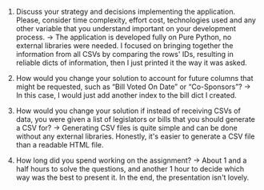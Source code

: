 1. Discuss your strategy and decisions implementing the application. Please, consider time
complexity, effort cost, technologies used and any other variable that you understand
important on your development process.
-> The application is developed fully on Pure Python, no external libraries were needed.
I focused on bringing together the information from all CSVs by comparing the rows' IDs,
resulting in reliable dicts of information, then I just printed it the way it was asked.

2. How would you change your solution to account for future columns that might be
requested, such as “Bill Voted On Date” or “Co-Sponsors”?
-> In this case, I would just add another index to the bill dict I created.

3. How would you change your solution if instead of receiving CSVs of data, you were given a
list of legislators or bills that you should generate a CSV for?
-> Generating CSV files is quite simple and can be done without any external libraries. Honestly,
it's easier to generate a CSV file than a readable HTML file.

4. How long did you spend working on the assignment?
-> About 1 and a half hours to solve the questions, and another 1 hour to decide which way was
the best to present it. In the end, the presentation isn't lovely.
